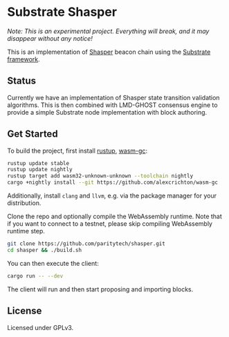 # Substrate Shasper

*Note: This is an experimental project. Everything will break, and it may disappear without any notice!*

This is an implementation of [Shasper](https://github.com/ethereum/eth2.0-specs) beacon chain using the [Substrate framework](https://github.com/paritytech/substrate).

## Status

Currently we have an implementation of Shasper state transition validation algorithms. This is then combined with LMD-GHOST consensus engine to provide a simple Substrate node implementation with block authoring.

## Get Started

To build the project, first install [rustup](https://rustup.rs/), [wasm-gc](https://github.com/alexcrichton/wasm-gc):

```bash
rustup update stable
rustup update nightly
rustup target add wasm32-unknown-unknown --toolchain nightly
cargo +nightly install --git https://github.com/alexcrichton/wasm-gc
```

Additionally, install `clang` and `llvm`, e.g. via the package manager for your distribution.

Clone the repo and optionally compile the WebAssembly runtime. Note that if you want to connect to a testnet, please skip compiling WebAssembly runtime step.

```bash
git clone https://github.com/paritytech/shasper.git
cd shasper && ./build.sh
```

You can then execute the client:

```bash
cargo run -- --dev
```

The client will run and then start proposing and importing blocks.

## License

Licensed under GPLv3.
